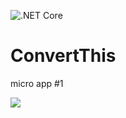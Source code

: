![.NET Core](https://github.com/dzikiczlowiek/ConvertThis/workflows/.NET%20Core/badge.svg?branch=main)
# ConvertThis
micro app #1
<p>
  <a href="https://online.visualstudio.com/environments/new?name=My%20Project&repo=dzikiczlowiek/ConvertThis">
    <img src="https://img.shields.io/endpoint?style=social&url=https%3A%2F%2Faka.ms%2Fvso-badge">
  </a>
</p>
